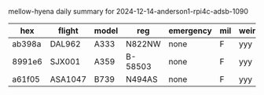 mellow-hyena daily summary for 2024-12-14-anderson1-rpi4c-adsb-1090

|hex|flight|model|reg|emergency|mil|weirdo|
|--|--|--|--|--|--|--|
|ab398a|DAL962|A333|N822NW|none|F|yyy|
|8991e6|SJX001|A359|B-58503|none|F|yyy|
|a61f05|ASA1047|B739|N494AS|none|F|yyy|
